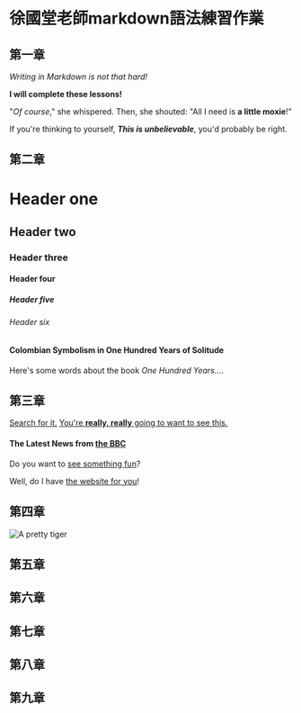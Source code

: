 # 徐國堂老師markdown語法練習作業

## 第一章
_Writing in Markdown is not that hard!_

**I will complete these lessons!**

"_Of course_," she whispered. Then, she shouted: "All I need is **a little moxie**!"

If you're thinking to yourself, **_This is unbelievable_**, you'd probably be right.

## 第二章
# Header one
## Header two
### Header three
#### Header four
##### Header five
###### Header six

#### __Colombian Symbolism in One Hundred Years of Solitude__

Here's some words about the book _One Hundred Years..._.


## 第三章
[Search for it.](www.google.com)
[You're **really, really** going to want to see this.](www.dailykitten.com)
#### The Latest News from [the BBC](www.bbc.com/news)
Do you want to [see something fun][a fun place]?

Well, do I have [the website for you][another fun place]!

[a fun place]: www.zombo.com
[another fun place]: www.stumbleupon.com

## 第四章
![A pretty tiger](https://upload.wikimedia.org/wikipedia/commons/5/56/Tiger.50.jpg)


## 第五章

## 第六章

## 第七章

## 第八章

## 第九章